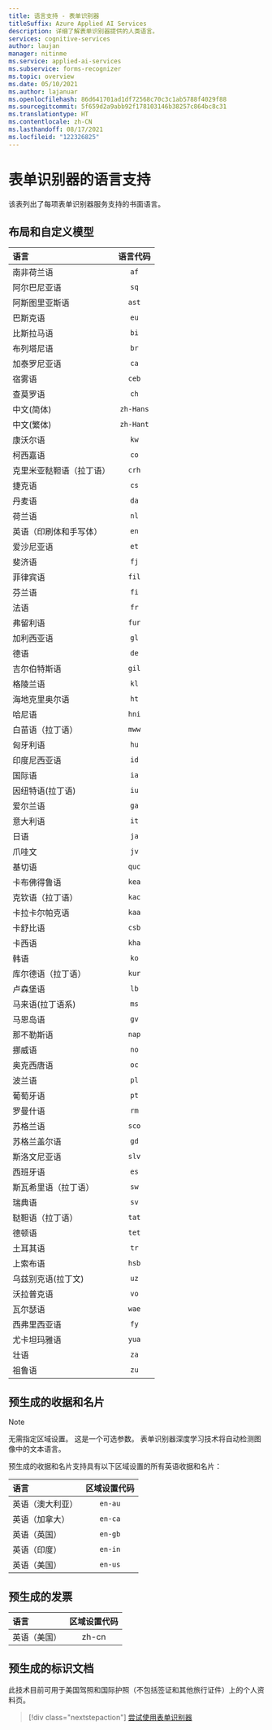 ```yaml
---
title: 语言支持 - 表单识别器
titleSuffix: Azure Applied AI Services
description: 详细了解表单识别器提供的人类语言。
services: cognitive-services
author: laujan
manager: nitinme
ms.service: applied-ai-services
ms.subservice: forms-recognizer
ms.topic: overview
ms.date: 05/10/2021
ms.author: lajanuar
ms.openlocfilehash: 86d641701ad1df72568c70c3c1ab5788f4029f88
ms.sourcegitcommit: 5f659d2a9abb92f178103146b38257c864bc8c31
ms.translationtype: HT
ms.contentlocale: zh-CN
ms.lasthandoff: 08/17/2021
ms.locfileid: "122326825"
---
```

# <a name="language-support-for-form-recognizer"></a>表单识别器的语言支持

 该表列出了每项表单识别器服务支持的书面语言。

<!-- markdownlint-disable MD001 -->
<!-- markdownlint-disable MD024 -->

## <a name="layout-and-custom-model"></a>布局和自定义模型

|语言| 语言代码 |
|:-----|:----:|
|南非荷兰语|`af`|
|阿尔巴尼亚语 |`sq`|
|阿斯图里亚斯语 |`ast`|
|巴斯克语  |`eu`|
|比斯拉马语   |`bi`|
|布列塔尼语    |`br`|
|加泰罗尼亚语    |`ca`|
|宿雾语    |`ceb`|
|查莫罗语  |`ch`|
|中文(简体) | `zh-Hans`|
|中文(繁体) | `zh-Hant`|
|康沃尔语     |`kw`|
|柯西嘉语      |`co`|
|克里米亚鞑靼语（拉丁语）  |`crh`|
|捷克语 | `cs` |
|丹麦语 | `da` |
|荷兰语 | `nl` |
|英语（印刷体和手写体） | `en` |
|爱沙尼亚语  |`et`|
|斐济语 |`fj`|
|菲律宾语  |`fil`|
|芬兰语 | `fi` |
|法语 | `fr` |
|弗留利语  | `fur` |
|加利西亚语   | `gl` |
|德语 | `de` |
|吉尔伯特斯语    | `gil` |
|格陵兰语   | `kl` |
|海地克里奥尔语  | `ht` |
|哈尼语  | `hni` |
|白苗语（拉丁语） | `mww` |
|匈牙利语 | `hu` |
|印度尼西亚语   | `id` |
|国际语  | `ia` |
|因纽特语(拉丁语)  | `iu`  |
|爱尔兰语    | `ga` |
|意大利语 | `it` |
|日语 | `ja` |
|爪哇文 | `jv` |
|基切语  | `quc` |
|卡布佛得鲁语 | `kea` |
|克钦语（拉丁语） | `kac` |
|卡拉卡尔帕克语 | `kaa` |
|卡舒比语 | `csb` |
|卡西语  | `kha` |
|韩语 | `ko` |
|库尔德语（拉丁语） | `kur` |
|卢森堡语  | `lb` |
|马来语(拉丁语系)  | `ms` |
|马恩岛语  | `gv` |
|那不勒斯语   | `nap` |
|挪威语 | `no` |
|奥克西唐语 | `oc` |
|波兰语 | `pl` |
|葡萄牙语 | `pt` |
|罗曼什语  | `rm` |
|苏格兰语  | `sco` |
|苏格兰盖尔语  | `gd` |
|斯洛文尼亚语  | `slv` |
|西班牙语 | `es` |
|斯瓦希里语（拉丁语）  | `sw` |
|瑞典语 | `sv` | 
|鞑靼语（拉丁语）  | `tat` |
|德顿语    | `tet` |
|土耳其语 | `tr` |
|上索布语  | `hsb` |
|乌兹别克语(拉丁文)     | `uz` |
|沃拉普克语   | `vo` |
|瓦尔瑟语    | `wae` |
|西弗里西亚语 | `fy` |
|尤卡坦玛雅语 | `yua` |
|壮语 | `za` |
|祖鲁语  | `zu` |

## <a name="prebuilt-receipt-and-business-card"></a>预生成的收据和名片

>[!NOTE]
 > 无需指定区域设置。 这是一个可选参数。 表单识别器深度学习技术将自动检测图像中的文本语言。

预生成的收据和名片支持具有以下区域设置的所有英语收据和名片：

|语言| 区域设置代码 |
|:-----|:----:|
|英语（澳大利亚）|`en-au`|
|英语（加拿大）|`en-ca`|
|英语（英国）|`en-gb`|
|英语（印度）|`en-in`|
|英语（美国）| `en-us`|

## <a name="prebuilt-invoice"></a>预生成的发票

语言| 区域设置代码 |
|:-----|:----:|
|英语（美国）|zh-cn|

## <a name="prebuilt-identity-documents"></a>预生成的标识文档

此技术目前可用于美国驾照和国际护照（不包括签证和其他旅行证件）上的个人资料页。

> [!div class="nextstepaction"]
> [尝试使用表单识别器](https://aka.ms/fott-2.1-ga)
